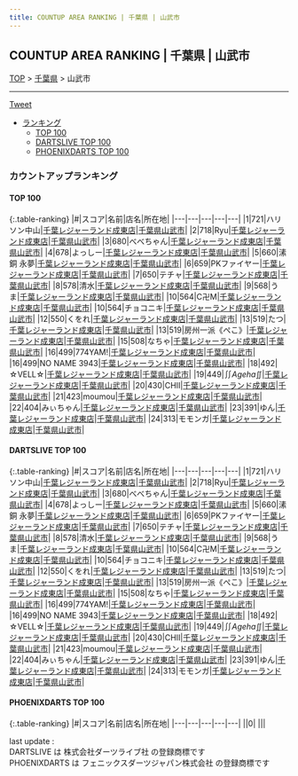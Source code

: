 ```yaml
---
title: COUNTUP AREA RANKING | 千葉県 | 山武市
---
```

## COUNTUP AREA RANKING | 千葉県 | 山武市

[TOP](/darts/rank/) > [千葉県](/darts/rank/千葉県/) > 山武市

___

<a href="https://twitter.com/share?ref_src=twsrc%5Etfw" data-text="COUNTUP AREA RANKING | 千葉県山武市" class="twitter-share-button" data-hashtags="DARTSLIVE,PHOENIXDARTS,darts,ダーツ" data-show-count="false">Tweet</a>

* [ランキング](#カウントアップランキング)
    * [TOP 100](#top-100)
    * [DARTSLIVE TOP 100](#dartslive-top-100)
    * [PHOENIXDARTS TOP 100](#phoenixdarts-top-100)

### カウントアップランキング

#### TOP 100



{:.table-ranking}
|#|スコア|名前|店名|所在地|
|---|---|---|---|---|
|1|721|<span class="rank-name-dl">ハリソン中山</span>|<a href="https://search.dartslive.com/jp/shop/d012009d412e35d9774c926eb736cb5a">千葉レジャーランド成東店</a>|<a href="/darts/rank/千葉県/山武市">千葉県山武市</a>|
|2|718|<span class="rank-name-dl">Ryu</span>|<a href="https://search.dartslive.com/jp/shop/d012009d412e35d9774c926eb736cb5a">千葉レジャーランド成東店</a>|<a href="/darts/rank/千葉県/山武市">千葉県山武市</a>|
|3|680|<span class="rank-name-dl">べべちゃん</span>|<a href="https://search.dartslive.com/jp/shop/d012009d412e35d9774c926eb736cb5a">千葉レジャーランド成東店</a>|<a href="/darts/rank/千葉県/山武市">千葉県山武市</a>|
|4|678|<span class="rank-name-dl">よっしー</span>|<a href="https://search.dartslive.com/jp/shop/d012009d412e35d9774c926eb736cb5a">千葉レジャーランド成東店</a>|<a href="/darts/rank/千葉県/山武市">千葉県山武市</a>|
|5|660|<span class="rank-name-dl">溸銅 永夢</span>|<a href="https://search.dartslive.com/jp/shop/d012009d412e35d9774c926eb736cb5a">千葉レジャーランド成東店</a>|<a href="/darts/rank/千葉県/山武市">千葉県山武市</a>|
|6|659|<span class="rank-name-dl">PKファイヤー</span>|<a href="https://search.dartslive.com/jp/shop/d012009d412e35d9774c926eb736cb5a">千葉レジャーランド成東店</a>|<a href="/darts/rank/千葉県/山武市">千葉県山武市</a>|
|7|650|<span class="rank-name-dl">テチャ</span>|<a href="https://search.dartslive.com/jp/shop/d012009d412e35d9774c926eb736cb5a">千葉レジャーランド成東店</a>|<a href="/darts/rank/千葉県/山武市">千葉県山武市</a>|
|8|578|<span class="rank-name-dl">清水</span>|<a href="https://search.dartslive.com/jp/shop/d012009d412e35d9774c926eb736cb5a">千葉レジャーランド成東店</a>|<a href="/darts/rank/千葉県/山武市">千葉県山武市</a>|
|9|568|<span class="rank-name-dl">うま</span>|<a href="https://search.dartslive.com/jp/shop/d012009d412e35d9774c926eb736cb5a">千葉レジャーランド成東店</a>|<a href="/darts/rank/千葉県/山武市">千葉県山武市</a>|
|10|564|<span class="rank-name-dl">C卍M</span>|<a href="https://search.dartslive.com/jp/shop/d012009d412e35d9774c926eb736cb5a">千葉レジャーランド成東店</a>|<a href="/darts/rank/千葉県/山武市">千葉県山武市</a>|
|10|564|<span class="rank-name-dl">チョコニキ</span>|<a href="https://search.dartslive.com/jp/shop/d012009d412e35d9774c926eb736cb5a">千葉レジャーランド成東店</a>|<a href="/darts/rank/千葉県/山武市">千葉県山武市</a>|
|12|550|<span class="rank-name-dl">くをれ</span>|<a href="https://search.dartslive.com/jp/shop/d012009d412e35d9774c926eb736cb5a">千葉レジャーランド成東店</a>|<a href="/darts/rank/千葉県/山武市">千葉県山武市</a>|
|13|519|<span class="rank-name-dl">たつ</span>|<a href="https://search.dartslive.com/jp/shop/d012009d412e35d9774c926eb736cb5a">千葉レジャーランド成東店</a>|<a href="/darts/rank/千葉県/山武市">千葉県山武市</a>|
|13|519|<span class="rank-name-dl">房州一派《ぺこ》</span>|<a href="https://search.dartslive.com/jp/shop/d012009d412e35d9774c926eb736cb5a">千葉レジャーランド成東店</a>|<a href="/darts/rank/千葉県/山武市">千葉県山武市</a>|
|15|508|<span class="rank-name-dl">なちゃ</span>|<a href="https://search.dartslive.com/jp/shop/d012009d412e35d9774c926eb736cb5a">千葉レジャーランド成東店</a>|<a href="/darts/rank/千葉県/山武市">千葉県山武市</a>|
|16|499|<span class="rank-name-dl">774YAM!</span>|<a href="https://search.dartslive.com/jp/shop/d012009d412e35d9774c926eb736cb5a">千葉レジャーランド成東店</a>|<a href="/darts/rank/千葉県/山武市">千葉県山武市</a>|
|16|499|<span class="rank-name-dl">NO NAME 3943</span>|<a href="https://search.dartslive.com/jp/shop/d012009d412e35d9774c926eb736cb5a">千葉レジャーランド成東店</a>|<a href="/darts/rank/千葉県/山武市">千葉県山武市</a>|
|18|492|<span class="rank-name-dl">☆VELL☆</span>|<a href="https://search.dartslive.com/jp/shop/d012009d412e35d9774c926eb736cb5a">千葉レジャーランド成東店</a>|<a href="/darts/rank/千葉県/山武市">千葉県山武市</a>|
|19|449|<span class="rank-name-dl">∬*Ageha*∬</span>|<a href="https://search.dartslive.com/jp/shop/d012009d412e35d9774c926eb736cb5a">千葉レジャーランド成東店</a>|<a href="/darts/rank/千葉県/山武市">千葉県山武市</a>|
|20|430|<span class="rank-name-dl">CHII</span>|<a href="https://search.dartslive.com/jp/shop/d012009d412e35d9774c926eb736cb5a">千葉レジャーランド成東店</a>|<a href="/darts/rank/千葉県/山武市">千葉県山武市</a>|
|21|423|<span class="rank-name-dl">moumou</span>|<a href="https://search.dartslive.com/jp/shop/d012009d412e35d9774c926eb736cb5a">千葉レジャーランド成東店</a>|<a href="/darts/rank/千葉県/山武市">千葉県山武市</a>|
|22|404|<span class="rank-name-dl">みぃちゃん</span>|<a href="https://search.dartslive.com/jp/shop/d012009d412e35d9774c926eb736cb5a">千葉レジャーランド成東店</a>|<a href="/darts/rank/千葉県/山武市">千葉県山武市</a>|
|23|391|<span class="rank-name-dl">ゆん</span>|<a href="https://search.dartslive.com/jp/shop/d012009d412e35d9774c926eb736cb5a">千葉レジャーランド成東店</a>|<a href="/darts/rank/千葉県/山武市">千葉県山武市</a>|
|24|313|<span class="rank-name-dl">モモンガ</span>|<a href="https://search.dartslive.com/jp/shop/d012009d412e35d9774c926eb736cb5a">千葉レジャーランド成東店</a>|<a href="/darts/rank/千葉県/山武市">千葉県山武市</a>|


#### DARTSLIVE TOP 100



{:.table-ranking}
|#|スコア|名前|店名|所在地|
|---|---|---|---|---|
|1|721|<span class="rank-name-dl">ハリソン中山</span>|<a href="https://search.dartslive.com/jp/shop/d012009d412e35d9774c926eb736cb5a">千葉レジャーランド成東店</a>|<a href="/darts/rank/千葉県/山武市">千葉県山武市</a>|
|2|718|<span class="rank-name-dl">Ryu</span>|<a href="https://search.dartslive.com/jp/shop/d012009d412e35d9774c926eb736cb5a">千葉レジャーランド成東店</a>|<a href="/darts/rank/千葉県/山武市">千葉県山武市</a>|
|3|680|<span class="rank-name-dl">べべちゃん</span>|<a href="https://search.dartslive.com/jp/shop/d012009d412e35d9774c926eb736cb5a">千葉レジャーランド成東店</a>|<a href="/darts/rank/千葉県/山武市">千葉県山武市</a>|
|4|678|<span class="rank-name-dl">よっしー</span>|<a href="https://search.dartslive.com/jp/shop/d012009d412e35d9774c926eb736cb5a">千葉レジャーランド成東店</a>|<a href="/darts/rank/千葉県/山武市">千葉県山武市</a>|
|5|660|<span class="rank-name-dl">溸銅 永夢</span>|<a href="https://search.dartslive.com/jp/shop/d012009d412e35d9774c926eb736cb5a">千葉レジャーランド成東店</a>|<a href="/darts/rank/千葉県/山武市">千葉県山武市</a>|
|6|659|<span class="rank-name-dl">PKファイヤー</span>|<a href="https://search.dartslive.com/jp/shop/d012009d412e35d9774c926eb736cb5a">千葉レジャーランド成東店</a>|<a href="/darts/rank/千葉県/山武市">千葉県山武市</a>|
|7|650|<span class="rank-name-dl">テチャ</span>|<a href="https://search.dartslive.com/jp/shop/d012009d412e35d9774c926eb736cb5a">千葉レジャーランド成東店</a>|<a href="/darts/rank/千葉県/山武市">千葉県山武市</a>|
|8|578|<span class="rank-name-dl">清水</span>|<a href="https://search.dartslive.com/jp/shop/d012009d412e35d9774c926eb736cb5a">千葉レジャーランド成東店</a>|<a href="/darts/rank/千葉県/山武市">千葉県山武市</a>|
|9|568|<span class="rank-name-dl">うま</span>|<a href="https://search.dartslive.com/jp/shop/d012009d412e35d9774c926eb736cb5a">千葉レジャーランド成東店</a>|<a href="/darts/rank/千葉県/山武市">千葉県山武市</a>|
|10|564|<span class="rank-name-dl">C卍M</span>|<a href="https://search.dartslive.com/jp/shop/d012009d412e35d9774c926eb736cb5a">千葉レジャーランド成東店</a>|<a href="/darts/rank/千葉県/山武市">千葉県山武市</a>|
|10|564|<span class="rank-name-dl">チョコニキ</span>|<a href="https://search.dartslive.com/jp/shop/d012009d412e35d9774c926eb736cb5a">千葉レジャーランド成東店</a>|<a href="/darts/rank/千葉県/山武市">千葉県山武市</a>|
|12|550|<span class="rank-name-dl">くをれ</span>|<a href="https://search.dartslive.com/jp/shop/d012009d412e35d9774c926eb736cb5a">千葉レジャーランド成東店</a>|<a href="/darts/rank/千葉県/山武市">千葉県山武市</a>|
|13|519|<span class="rank-name-dl">たつ</span>|<a href="https://search.dartslive.com/jp/shop/d012009d412e35d9774c926eb736cb5a">千葉レジャーランド成東店</a>|<a href="/darts/rank/千葉県/山武市">千葉県山武市</a>|
|13|519|<span class="rank-name-dl">房州一派《ぺこ》</span>|<a href="https://search.dartslive.com/jp/shop/d012009d412e35d9774c926eb736cb5a">千葉レジャーランド成東店</a>|<a href="/darts/rank/千葉県/山武市">千葉県山武市</a>|
|15|508|<span class="rank-name-dl">なちゃ</span>|<a href="https://search.dartslive.com/jp/shop/d012009d412e35d9774c926eb736cb5a">千葉レジャーランド成東店</a>|<a href="/darts/rank/千葉県/山武市">千葉県山武市</a>|
|16|499|<span class="rank-name-dl">774YAM!</span>|<a href="https://search.dartslive.com/jp/shop/d012009d412e35d9774c926eb736cb5a">千葉レジャーランド成東店</a>|<a href="/darts/rank/千葉県/山武市">千葉県山武市</a>|
|16|499|<span class="rank-name-dl">NO NAME 3943</span>|<a href="https://search.dartslive.com/jp/shop/d012009d412e35d9774c926eb736cb5a">千葉レジャーランド成東店</a>|<a href="/darts/rank/千葉県/山武市">千葉県山武市</a>|
|18|492|<span class="rank-name-dl">☆VELL☆</span>|<a href="https://search.dartslive.com/jp/shop/d012009d412e35d9774c926eb736cb5a">千葉レジャーランド成東店</a>|<a href="/darts/rank/千葉県/山武市">千葉県山武市</a>|
|19|449|<span class="rank-name-dl">∬*Ageha*∬</span>|<a href="https://search.dartslive.com/jp/shop/d012009d412e35d9774c926eb736cb5a">千葉レジャーランド成東店</a>|<a href="/darts/rank/千葉県/山武市">千葉県山武市</a>|
|20|430|<span class="rank-name-dl">CHII</span>|<a href="https://search.dartslive.com/jp/shop/d012009d412e35d9774c926eb736cb5a">千葉レジャーランド成東店</a>|<a href="/darts/rank/千葉県/山武市">千葉県山武市</a>|
|21|423|<span class="rank-name-dl">moumou</span>|<a href="https://search.dartslive.com/jp/shop/d012009d412e35d9774c926eb736cb5a">千葉レジャーランド成東店</a>|<a href="/darts/rank/千葉県/山武市">千葉県山武市</a>|
|22|404|<span class="rank-name-dl">みぃちゃん</span>|<a href="https://search.dartslive.com/jp/shop/d012009d412e35d9774c926eb736cb5a">千葉レジャーランド成東店</a>|<a href="/darts/rank/千葉県/山武市">千葉県山武市</a>|
|23|391|<span class="rank-name-dl">ゆん</span>|<a href="https://search.dartslive.com/jp/shop/d012009d412e35d9774c926eb736cb5a">千葉レジャーランド成東店</a>|<a href="/darts/rank/千葉県/山武市">千葉県山武市</a>|
|24|313|<span class="rank-name-dl">モモンガ</span>|<a href="https://search.dartslive.com/jp/shop/d012009d412e35d9774c926eb736cb5a">千葉レジャーランド成東店</a>|<a href="/darts/rank/千葉県/山武市">千葉県山武市</a>|


#### PHOENIXDARTS TOP 100



{:.table-ranking}
|#|スコア|名前|店名|所在地|
|---|---|---|---|---|
||0|<span class="rank-name-dl"> </span>|<a href=""></a>|<a href="/darts/rank//"></a>|


<div class="footer border-top border-gray-light mt-5 pt-3 text-right text-gray">
    last update : <span style="font-weight: italic" id="foot_last_modified"></span><br />
    DARTSLIVE は 株式会社ダーツライブ社 の登録商標です<br />
    PHOENIXDARTS は フェニックスダーツジャパン株式会社 の登録商標です<br />
</div>

<script src="https://cdnjs.cloudflare.com/ajax/libs/jquery.tablesorter/2.31.3/js/jquery.tablesorter.min.js" integrity="sha512-qzgd5cYSZcosqpzpn7zF2ZId8f/8CHmFKZ8j7mU4OUXTNRd5g+ZHBPsgKEwoqxCtdQvExE5LprwwPAgoicguNg==" crossorigin="anonymous" referrerpolicy="no-referrer"></script>
<link rel="stylesheet" href="https://cdnjs.cloudflare.com/ajax/libs/jquery.tablesorter/2.31.3/css/theme.default.min.css" integrity="sha512-wghhOJkjQX0Lh3NSWvNKeZ0ZpNn+SPVXX1Qyc9OCaogADktxrBiBdKGDoqVUOyhStvMBmJQ8ZdMHiR3wuEq8+w==" crossorigin="anonymous" referrerpolicy="no-referrer" />
<script>
$(function() {
    $(".table-ranking").tablesorter({sortList:[[0, 0]]});
    $("#foot_last_modified").text(formatDate(new Date(document.lastModified), 'yyyy-MM-dd HH:mm:ss'));
});
</script>

<script async src="https://platform.twitter.com/widgets.js" charset="utf-8"></script>